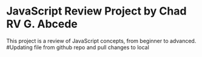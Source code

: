 # JavaScript Review Project by Chad RV G. Abcede
This project is a review of JavaScript concepts, from beginner to advanced. 
#Updating file from github repo and pull changes to local
